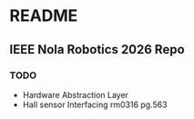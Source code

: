 # README 

## IEEE Nola Robotics 2026 Repo

### TODO

- Hardware Abstraction Layer
- Hall sensor Interfacing rm0316 pg.563 
